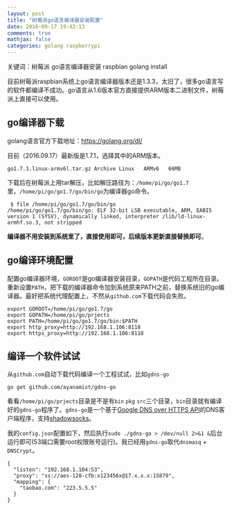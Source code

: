 ```yaml
---
layout: post
title: "树莓派go语言编译器安装配置"
date: 2016-09-17 19:42:13
comments: true
mathjax: false
categories: golang raspberrypi 
---
```


关键词：树莓派 go语言编译器安装 raspbian golang install

<!--more-->

目前树莓派raspbian系统上go语言编译器版本还是1.3.3，太旧了，很多go语言写的软件都编译不成功。go语言从1.6版本官方直接提供ARM版本二进制文件，树莓派上直接可以使用。

## go编译器下载

golang语言官方下载地址：<https://golang.org/dl/>

目前（2016.09.17）最新版是1.7.1，选择其中的ARM版本。

```
go1.7.1.linux-armv6l.tar.gz	Archive	Linux	ARMv6	66MB
```

下载后在树莓派上用tar解压，比如解压路径为：`/home/pi/go/go1.7`里，`/home/pi/go/go1.7/go/bin/go`为编译器go命令。

```
 $ file /home/pi/go/go1.7/go/bin/go
/home/pi/go/go1.7/go/bin/go: ELF 32-bit LSB executable, ARM, EABI5 version 1 (SYSV), dynamically linked, interpreter /lib/ld-linux-armhf.so.3, not stripped
```

**编译器不用安装到系统里了，直接使用即可，后续版本更新直接替换即可**。

## go编译环境配置

配置go编译器环境，`GOROOT`是go编译器安装目录，`GOPATH`是代码工程所在目录。重新设置`PATH`，把下载的编译器命令加到系统原来PATH之前，替换系统旧的go编译器。最好把系统代理配置上，不然从`github.com`下载代码会失败。

```
export GOROOT=/home/pi/go/go1.7/go
export GOPATH=/home/pi/go/prjects
export PATH=/home/pi/go/go1.7/go/bin:$PATH
export http_proxy=http://192.168.1.106:8118
export https_proxy=http://192.168.1.106:8118
```

## 编译一个软件试试

从`github.com`自动下载代码编译一个工程试试，比如`gdns-go`

```
go get github.com/ayanamist/gdns-go
```

看看`/home/pi/go/prjects`目录是不是有`bin` `pkg` `src`三个目录，`bin`目录就有编译好的`gdns-go`程序了。`gdns-go`是一个基于[Google DNS over HTTPS API](https://developers.google.com/speed/public-dns/docs/dns-over-https)的DNS客户端程序，支持[shadowsocks](https://github.com/shadowsocks)。

我的`config.json`配置如下，然后执行`sudo ./gdns-go > /dev/null 2>&1 &`后台运行即可(53端口需要root权限账号运行)。我已经用`gdns-go`取代`dnsmasq` + `DNSCrypt`。

```
{
  "listen": "192.168.1.104:53",
  "proxy": "ss://aes-128-cfb:x123456x@17.x.x.x:15879",
  "mapping": {
    "taobao.com": "223.5.5.5"
  }
}
```


